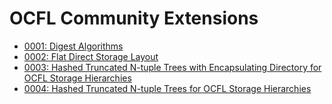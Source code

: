 # OCFL Community Extensions	

  * [0001: Digest Algorithms](0001-digest-algorithms.md)
  * [0002: Flat Direct Storage Layout](0002-flat-direct-storage-layout.md)
  * [0003: Hashed Truncated N-tuple Trees with Encapsulating Directory for OCFL Storage Hierarchies](0003-hash-and-id-n-tuple-storage-layout.md)
  * [0004: Hashed Truncated N-tuple Trees for OCFL Storage Hierarchies](0004-hashed-n-tuple-storage-layout.md)
